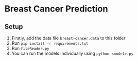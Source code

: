 # Breast Cancer Prediction

## Setup
1. Firstly, add the data file `breast-cancer.data` to this folder
2. Run `pip install -r requirements.txt`
3. Run `fileReader.py`
4. You can run the models individually using `python <model>.py`